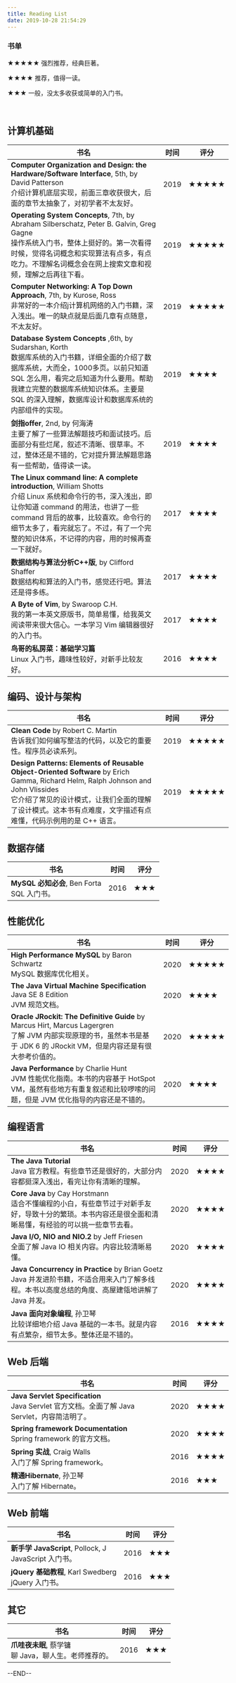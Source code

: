```yaml
---
title: Reading List
date: 2019-10-28 21:54:29
---
```


### 书单



★★★★★	强烈推荐，经典巨著。

★★★★       推荐，值得一读。

★★★          一般，没太多收获或简单的入门书。

<br/>

## 计算机基础

| 书名                                                         | 时间 | 评分  |
| ------------------------------------------------------------ | ---- | ----- |
| **Computer Organization and Design: the Hardware/Software Interface**, 5th, by David Patterson<br />介绍计算机底层实现，前面三章收获很大，后面的章节太抽象了，对初学者不太友好。 | 2019 | ★★★★★ |
| **Operating System Concepts**, 7th, by Abraham Silberschatz, Peter B. Galvin, Greg Gagne<br />操作系统入门书，整体上挺好的。第一次看得时候，觉得名词概念和实现算法有点多，有点吃力。不理解名词概念会在网上搜索文章和视频，理解之后再往下看。 | 2019 | ★★★★★ |
| **Computer Networking: A Top Down Approach**, 7th, by Kurose, Ross<br />非常好的一本介绍j计算机网络的入门书籍，深入浅出。唯一的缺点就是后面几章有点随意，不太友好。 | 2019 | ★★★★★ |
| **Database System Concepts** ,6th, by Sudarshan, Korth<br />数据库系统的入门书籍，详细全面的介绍了数据库系统，大而全，1000多页。以前只知道 SQL 怎么用，看完之后知道为什么要用。帮助我建立完整的数据库系统知识体系。主要是 SQL 的深入理解，数据库设计和数据库系统的内部组件的实现。 | 2019 | ★★★★  |
| **剑指offer**, 2nd, by 何海涛<br/>主要了解了一些算法解题技巧和面试技巧。后面部分有些烂尾，叙述不清晰、很草率。不过，整体还是不错的，它对提升算法解题思路有一些帮助，值得读一读。 | 2019 | ★★★★  |
| **The Linux command line: A complete introduction**, William Shotts<br />介绍 Linux 系统和命令行的书，深入浅出，即让你知道 command 的用法，也讲了一些 command 背后的故事，比较喜欢。命令行的细节太多了，看完就忘了。不过，有了一个完整的知识体系，不记得的内容，用的时候再查一下就好。 | 2017 | ★★★★  |
| **数据结构与算法分析C++版**, by Clifford Shaffer<br />数据结构和算法的入门书，感觉还行吧。算法还是得多练。 | 2017 | ★★★★  |
| **A Byte of Vim**, by Swaroop C.H.<br />我的第一本英文原版书，简单易懂，给我英文阅读带来很大信心。一本学习 Vim 编辑器很好的入门书。 | 2017 | ★★★★  |
| **鸟哥的私房菜：基础学习篇**<br />Linux 入门书，趣味性较好，对新手比较友好。 | 2016 | ★★★★  |



## 编码、设计与架构

| 书名                                                         | 时间 | 评分  |
| ------------------------------------------------------------ | ---- | ----- |
| **Clean Code** by Robert C. Martin<br />告诉我们如何编写整洁的代码，以及它的重要性。程序员必读系列。 | 2019 | ★★★★★ |
| **Design Patterns: Elements of Reusable Object-Oriented Software** by Erich Gamma, Richard Helm, Ralph Johnson and John Vlissides<br />它介绍了常见的设计模式，让我们全面的理解了设计模式。这本书有点难度，文字描述有点难懂，代码示例用的是 C++ 语言。 | 2019 | ★★★★★ |



## 数据存储

| 书名                                            | 时间 | 评分 |
| ----------------------------------------------- | ---- | ---- |
| **MySQL 必知必会**, Ben Forta<br />SQL 入门书。 | 2016 | ★★★  |



## 性能优化

| 书名                                                         | 时间 | 评分  |
| ------------------------------------------------------------ | ---- | ----- |
| **High Performance MySQL** by Baron Schwartz<br />MySQL 数据库优化相关。 | 2020 | ★★★★★ |
| **The Java Virtual Machine Specification** Java SE 8 Edition<br/>JVM 规范文档。 | 2020 | ★★★★  |
| **Oracle JRockit: The Definitive Guide** by Marcus Hirt, Marcus Lagergren<br/>了解 JVM 内部实现原理的书，虽然本书是基于 JDK 6 的 JRockit VM，但是内容还是有很大参考价值的。 | 2020 | ★★★★★ |
| **Java Performance** by Charlie Hunt<br/>JVM 性能优化指南。本书的内容基于 HotSpot VM，虽然有些地方有重复叙述和比较啰嗦的问题，但是 JVM 优化指导的内容还是不错的。 | 2020 | ★★★★  |



## 编程语言

| 书名                                                         | 时间 | 评分 |
| ------------------------------------------------------------ | ---- | ---- |
| **The Java Tutorial**<br/>Java 官方教程。有些章节还是很好的，大部分内容都挺深入浅出，看完让你有清晰的理解。 | 2020 | ★★★★ |
| **Core Java** by Cay Horstmann<br/>适合不懂编程的小白，有些章节过于对新手友好，导致十分的繁琐。本书内容还是很全面和清晰易懂，有经验的可以挑一些章节去看。 | 2020 | ★★★★ |
| **Java I/O, NIO and NIO.2** by Jeff Friesen<br />全面了解 Java IO 相关内容。内容比较清晰易懂。 | 2020 | ★★★★ |
| **Java Concurrency in Practice** by Brian Goetz<br/>Java 并发进阶书籍，不适合用来入门了解多线程。本书以高度总结的角度、高屋建瓴地讲解了 Java 并发。 | 2020 | ★★★★ |
| **Java 面向对象编程**, 孙卫琴<br />比较详细地介绍 Java 基础的一本书。就是内容有点繁杂，细节太多。整体还是不错的。 | 2016 | ★★★★ |



## Web 后端

| 书名                                                         | 时间 | 评分 |
| ------------------------------------------------------------ | ---- | ---- |
| **Java Servlet Specification**<br/>Java Servlet 官方文档。全面了解 Java Servlet，内容简洁明了。 | 2020 | ★★★★ |
| **Spring framework Documentation**<br/>Spring framework 的官方文档。 | 2020 | ★★★★ |
| **Spring 实战**, Craig Walls<br />入门了解 Spring framework。 | 2016 | ★★★★ |
| **精通Hibernate**, 孙卫琴<br />入门了解 Hibernate。          | 2016 | ★★★  |



## Web 前端

| 书名                                                       | 时间 | 评分 |
| ---------------------------------------------------------- | ---- | ---- |
| **新手学 JavaScript**, Pollock, J<br />JavaScript 入门书。 | 2016 | ★★★  |
| **jQuery 基础教程**, Karl Swedberg<br />jQuery 入门书。    | 2016 | ★★★  |





## 其它

| 书名                                                      | 时间 | 评分 |
| --------------------------------------------------------- | ---- | ---- |
| **爪哇夜未眠**, 蔡学镛<br />聊 Java，聊人生。老师推荐的。 | 2016 | ★★★  |

--END--








